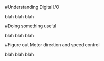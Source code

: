 #Understanding Digital I/O

blah blah blah

#Doing something useful

blah blah blah

#Figure out Motor direction and speed control

blah blah blah

